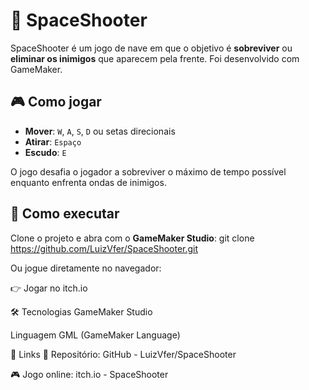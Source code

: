 # 🚀 SpaceShooter

SpaceShooter é um jogo de nave em que o objetivo é **sobreviver** ou **eliminar os inimigos** que aparecem pela frente. Foi desenvolvido com GameMaker.

## 🎮 Como jogar

- **Mover**: `W`, `A`, `S`, `D` ou setas direcionais  
- **Atirar**: `Espaço`  
- **Escudo**: `E`  

O jogo desafia o jogador a sobreviver o máximo de tempo possível enquanto enfrenta ondas de inimigos.

## 💾 Como executar

Clone o projeto e abra com o **GameMaker Studio**:
git clone https://github.com/LuizVfer/SpaceShooter.git

Ou jogue diretamente no navegador:

👉 Jogar no itch.io

🛠️ Tecnologias
GameMaker Studio

Linguagem GML (GameMaker Language)

📌 Links
🐙 Repositório: GitHub - LuizVfer/SpaceShooter

🎮 Jogo online: itch.io - SpaceShooter
